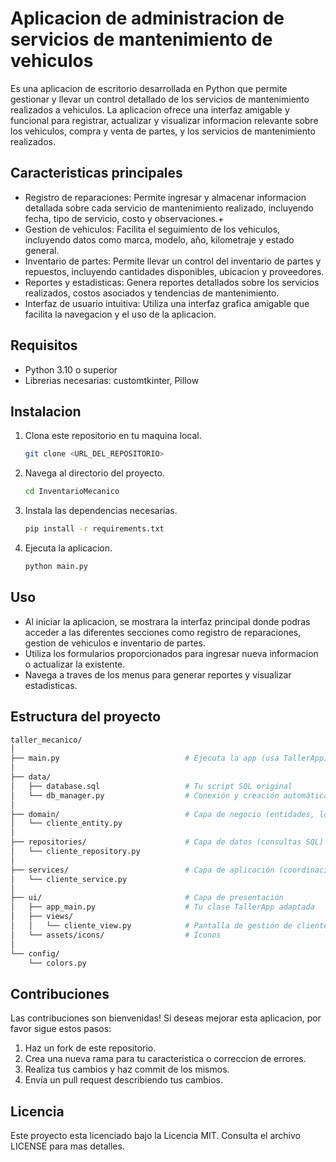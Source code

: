 # Aplicacion de administracion de servicios de mantenimiento de vehiculos
Es una aplicacion de escritorio desarrollada en Python que permite gestionar y llevar un control detallado de los servicios de mantenimiento realizados a vehiculos. La aplicacion ofrece una interfaz amigable y funcional para registrar, actualizar y visualizar informacion relevante sobre los vehiculos, compra y venta de partes, y los servicios de mantenimiento realizados.
## Caracteristicas principales
- Registro de reparaciones: Permite ingresar y almacenar informacion detallada sobre cada servicio de mantenimiento realizado, incluyendo fecha, tipo de servicio, costo y observaciones.+
- Gestion de vehiculos: Facilita el seguimiento de los vehiculos, incluyendo datos como marca, modelo, año, kilometraje y estado general.
- Inventario de partes: Permite llevar un control del inventario de partes y repuestos, incluyendo cantidades disponibles, ubicacion y proveedores.
- Reportes y estadisticas: Genera reportes detallados sobre los servicios realizados, costos asociados y tendencias de mantenimiento.
- Interfaz de usuario intuitiva: Utiliza una interfaz grafica amigable que facilita la navegacion y el uso de la aplicacion.
## Requisitos
- Python 3.10 o superior
- Librerias necesarias: customtkinter, Pillow
## Instalacion
1. Clona este repositorio en tu maquina local.
   ```bash
   git clone <URL_DEL_REPOSITORIO>
    ```
2. Navega al directorio del proyecto.
   ```bash
   cd InventarioMecanico
   ```
3. Instala las dependencias necesarias.
   ```bash
   pip install -r requirements.txt
   ```
4. Ejecuta la aplicacion.
   ```bash
   python main.py
   ```
## Uso
- Al iniciar la aplicacion, se mostrara la interfaz principal donde podras acceder a las diferentes secciones como registro de reparaciones, gestion de vehiculos e inventario de partes.
- Utiliza los formularios proporcionados para ingresar nueva informacion o actualizar la existente.
- Navega a traves de los menus para generar reportes y visualizar estadisticas.
## Estructura del proyecto
```bash
taller_mecanico/
│
├── main.py                            # Ejecuta la app (usa TallerApp)
│
├── data/
│   ├── database.sql                   # Tu script SQL original
│   └── db_manager.py                  # Conexión y creación automática de tablas
│
├── domain/                            # Capa de negocio (entidades, lógica)
│   └── cliente_entity.py
│
├── repositories/                      # Capa de datos (consultas SQL)
│   └── cliente_repository.py
│
├── services/                          # Capa de aplicación (coordinación entre repo y vista)
│   └── cliente_service.py
│
├── ui/                                # Capa de presentación
│   ├── app_main.py                    # Tu clase TallerApp adaptada
│   ├── views/
│   │   └── cliente_view.py            # Pantalla de gestión de clientes
│   └── assets/icons/                  # Íconos
│
└── config/
    └── colors.py
```

## Contribuciones
Las contribuciones son bienvenidas! Si deseas mejorar esta aplicacion, por favor sigue estos pasos:
1. Haz un fork de este repositorio.
2. Crea una nueva rama para tu caracteristica o correccion de errores.
3. Realiza tus cambios y haz commit de los mismos.
4. Envía un pull request describiendo tus cambios.
## Licencia
Este proyecto esta licenciado bajo la Licencia MIT. Consulta el archivo LICENSE para mas detalles.  